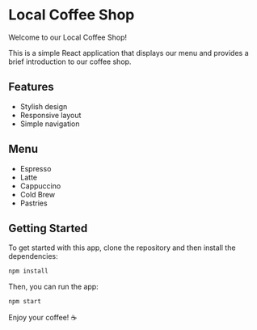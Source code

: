 # Local Coffee Shop

Welcome to our Local Coffee Shop!

This is a simple React application that displays our menu and provides a brief introduction to our coffee shop.

## Features
- Stylish design
- Responsive layout
- Simple navigation

## Menu
- Espresso
- Latte
- Cappuccino
- Cold Brew
- Pastries

## Getting Started
To get started with this app, clone the repository and then install the dependencies:

```bash
npm install
```

Then, you can run the app:

```bash
npm start
```

Enjoy your coffee! ☕